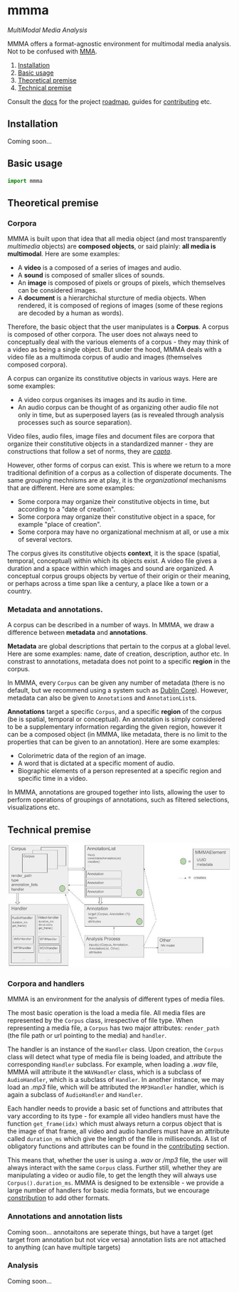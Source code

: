 # mmma
_MultiModal Media Analysis_

MMMA offers a format-agnostic environment for multimodal media analysis. Not to be confused with [MMA](https://en.wikipedia.org/wiki/Mixed_martial_arts).

1. [Installation](#installation)
2. [Basic usage](#basic-usage)
3. [Theoretical premise](#theoretical-premise)
4. [Technical premise](#technical-premise)

Consult the [docs](/docs/) for the project [roadmap](/docs/roadmap.md), guides for [contributing](/docs/contributing.md) etc.

## Installation
Coming soon...

## Basic usage

```python
import mmma
```

## Theoretical premise

### Corpora
MMMA is built upon that idea that all media object (and most transparently _multimedia_ objects) are **composed objects**, or said plainly: **all media is multimodal**. Here are some examples:

- A **video** is a composed of a series of images and audio.
- A **sound** is composed of smaller slices of sounds.
- An **image** is composed of pixels or groups of pixels, which themselves can be considered images.
- A **document** is a hierarchichal sturcture of media objects. When rendered, it is composed of regions of images (some of these regions are decoded by a human as words).

Therefore, the basic object that the user manipulates is a **Corpus**. A corpus is composed of other corpora. The user does not always need to conceptually deal with the various elements of a corpus - they may think of a video as being a single object. But under the hood, MMMA deals with a video file as a multimoda corpus of audio and images (themselves composed corpora).

A corpus can organize its constitutive objects in various ways. Here are some examples:

- A video corpus organises its images and its audio in time. 
- An audio corpus can be thought of as organizing other audio file not only in time, but as superposed layers (as is revealed through analysis processes such as source separation). 

Video files, audio files, image files and document files are corpora that organize their constitutive objects in a standardized manner - they are constructions that follow a set of norms, they are [_capta_](https://www.digitalhumanities.org/dhq/vol/5/1/000091/000091.html).

However, other forms of corpus can exist. This is where we return to a more traditional definition of a corpus as a collection of disperate documents. The same _grouping_ mechnisms are at play, it is the _organizational_ mechanisms that are different. Here are some examples:

- Some corpora may organize their constitutive objects in time, but according to a "date of creation".
- Some corpora may organize their constitutive object in a space, for example "place of creation".
- Some corpora may have no organizational mechnism at all, or use a mix of several vectors.

The corpus gives its constitutive objects **context**, it is the space (spatial, temporal, conceptual) within which its objects exist. A video file gives a duration and a space within which images and sound are organized. A conceptual corpus groups objects by vertue of their origin or their meaning, or perhaps across a time span like a century, a place like a town or a country.

### Metadata and annotations.
A corpus can be described in a number of ways. In MMMA, we draw a difference between **metadata** and **annotations**.

**Metadata** are global descriptions that pertain to the corpus at a global level. Here are some examples: name, date of creation, description, author etc. In constrast to annotations, metadata does not point to a specific **region** in the corpus. 

In MMMA, every `Corpus` can be given any number of metadata (there is no default, but we recommend using a system such as [Dublin Core](https://www.dublincore.org/)). However, metadata can also be given to `Annotation`s and `AnnotationList`s.

**Annotations** target a specific `Corpus`, and a specific **region** of the corpus (be is spatial, temporal or conceptual). An annotation is simply considered to be a supplementary information regarding the given region, however it can be a composed object (in MMMA, like metadata, there is no limit to the properties that can be given to an annotation). Here are some examples:

- Colorimetric data of the region of an image.
- A word that is dictated at a specific moment of audio.
- Biographic elements of a person represented at a specific region and specific time in a video.

In MMMA, annotations are grouped together into lists, allowing the user to perform operations of groupings of annotations, such as filtered selections, visualizations etc.

## Technical premise

![MMMA Architecture](/docs/mmma%20architechture.jpg "MMMA Architecture")

### Corpora and handlers
MMMA is an environment for the analysis of different types of media files.

The most basic operation is the load a media file. All media files are represented by the `Corpus` class, irrespective of file type. When representing a media file, a `Corpus` has two major attributes: `render_path` (the file path or url pointing to the media) and `handler`.

The handler is an instance of the `Handler` class. Upon creation, the `Corpus` class will detect what type of media file is being loaded, and attribute the corresponding `Handler` subclass. For example, when loading a _.wav_ file, MMMA will attribute it the `WAVHandler` class, which is a subclass of `AudioHandler`, which is a subclass of `Handler`. In another instance, we may load an _.mp3_ file, which will be attributed the `MP3Handler` handler, which is again a subclass of `AudioHandler` and `Handler`.

Each handler needs to provide a basic set of functions and attributes that vary according to its type - for example all video handlers must have the function `get_frame(idx)` which must always return a corpus object that is the image of that frame, all video and audio handlers must have an attribute called `duration_ms` which give the length of the file in milliseconds. A list of obligatory functions and attributes can be found in the [contributing](/docs/contributing.md) section.

This means that, whether the user is using a _.wav_ or _/mp3_ file, the user will always interact with the same `Corpus` class. Further still, whether they are manipulating a video or audio file, to get the length they will always use `Corpus().duration_ms`. MMMA is designed to be extensible - we provide a large number of handlers for basic media formats, but we encourage [constribution](/docs/contributing.md) to add other formats.

### Annotations and annotation lists
Coming soon...
annotaitons are seperate things, but have a target (get target from annotation but not vice versa)
annotation lists are not attached to anything (can have multiple targets)

### Analysis
Coming soon...